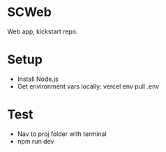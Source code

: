 # SCWeb
Web app, kickstart repo. 

# Setup
- Install Node.js
- Get environment vars locally: vercel env pull .env

# Test
- Nav to proj folder with terminal
- npm run dev